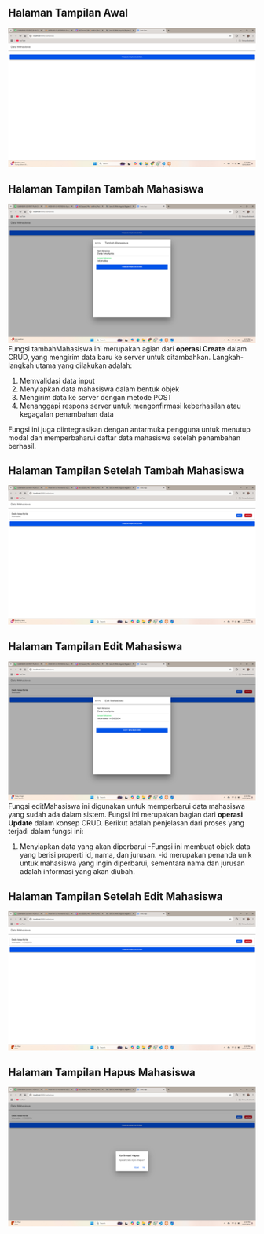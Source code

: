 ## Halaman Tampilan Awal
![Lampiran Tampilan Awal](halaman_awal.png)

## Halaman Tampilan Tambah Mahasiswa
![Lampiran Tampilan Tambah](tambah_mahasiswa.png)
Fungsi tambahMahasiswa ini merupakan agian dari **operasi Create** dalam CRUD, yang mengirim data baru ke server untuk ditambahkan. Langkah-langkah utama yang dilakukan adalah:
1. Memvalidasi data input
2. Menyiapkan data mahasiswa dalam bentuk objek
3. Mengirim data ke server dengan metode POST
4. Menanggapi respons server untuk mengonfirmasi keberhasilan atau kegagalan penambahan data

Fungsi ini juga diintegrasikan dengan antarmuka pengguna untuk menutup modal dan memperbaharui daftar data mahasiswa setelah penambahan berhasil.

## Halaman Tampilan Setelah Tambah Mahasiswa
![Lampiran Tampilan Setelah Tambah](setelah_ditambah.png)

## Halaman Tampilan Edit Mahasiswa
![Lampiran Tampilan Edit](halaman_edit.png)
Fungsi editMahasiswa ini digunakan untuk memperbarui data mahasiswa yang sudah ada dalam sistem. Fungsi ini merupakan bagian dari **operasi Update** dalam konsep CRUD. Berikut adalah penjelasan dari proses yang terjadi dalam fungsi ini:
1. Menyiapkan data yang akan diperbarui
-Fungsi ini membuat objek data yang berisi properti id, nama, dan jurusan.
-id merupakan penanda unik untuk mahasiswa yang ingin diperbarui, sementara nama dan jurusan adalah informasi yang akan diubah.

## Halaman Tampilan Setelah Edit Mahasiswa
![Lampiran Tampilan Setelah Edit](setelah_diedit.png)

## Halaman Tampilan Hapus Mahasiswa
![Lampiran Tampilan Hapus](konfirmasi-hapus.png)
